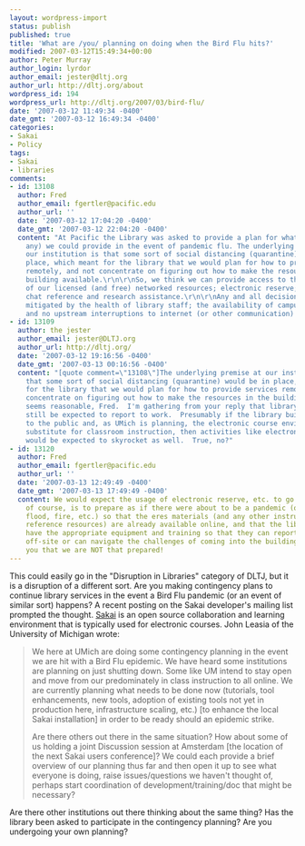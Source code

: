 ```yaml
---
layout: wordpress-import
status: publish
published: true
title: 'What are /you/ planning on doing when the Bird Flu hits?'
modified: 2007-03-12T15:49:34+00:00
author: Peter Murray
author_login: lyrdor
author_email: jester@dltj.org
author_url: http://dltj.org/about
wordpress_id: 194
wordpress_url: http://dltj.org/2007/03/bird-flu/
date: '2007-03-12 11:49:34 -0400'
date_gmt: '2007-03-12 16:49:34 -0400'
categories:
- Sakai
- Policy
tags:
- Sakai
- libraries
comments:
- id: 13108
  author: Fred
  author_email: fgertler@pacific.edu
  author_url: ''
  date: '2007-03-12 17:04:20 -0400'
  date_gmt: '2007-03-12 22:04:20 -0400'
  content: "At Pacific the Library was asked to provide a plan for what services (if
    any) we could provide in the event of pandemic flu. The underlying premise at
    our institution is that some sort of social distancing (quarantine) would be in
    place, which meant for the library that we would plan for how to provide services
    remotely, and not concentrate on figuring out how to make the resources in the
    building available.\r\n\r\nSo, we think we can provide access to the ILS; all
    of our licensed (and free) networked resources; electronic reserve; ask a librarian
    chat reference and research assistance.\r\n\r\nAny and all decisions are, of course,
    mitigated by the health of library staff; the availability of campus servers;
    and no upstream interruptions to internet (or other communication) services."
- id: 13109
  author: the jester
  author_email: jester@DLTJ.org
  author_url: http://dltj.org/
  date: '2007-03-12 19:16:56 -0400'
  date_gmt: '2007-03-13 00:16:56 -0400'
  content: "[quote comment=\"13108\"]The underlying premise at our institution is
    that some sort of social distancing (quarantine) would be in place, which meant
    for the library that we would plan for how to provide services remotely, and not
    concentrate on figuring out how to make the resources in the building available.[/quote]\r\n\r\nThat
    seems reasonable, Fred.  I'm gathering from your reply that library staff would
    still be expected to report to work.  Presumably if the library building was closed
    to the public and, as UMich is planning, the electronic course environment would
    substitute for classroom instruction, then activities like electronic course reserves
    would be expected to skyrocket as well.  True, no?"
- id: 13120
  author: Fred
  author_email: fgertler@pacific.edu
  author_url: ''
  date: '2007-03-13 12:49:49 -0400'
  date_gmt: '2007-03-13 17:49:49 -0400'
  content: We would expect the usage of electronic reserve, etc. to go up. The challenge,
    of course, is to prepare as if there were about to be a pandemic (or earthquake,
    flood, fire, etc.) so that the eres materials (and any other instructional, research,
    reference resources) are already available online, and that the library staff
    have the appropriate equipment and training so that they can report to work from
    off-site or can navigate the challenges of coming into the building. I can tell
    you that we are NOT that prepared!
---
```

<p>This could easily go in the "Disruption in Libraries" category of DLTJ, but it is a disruption of a different sort.  Are you making contingency plans to continue library services in the event a Bird Flu pandemic (or an event of similar sort) happens?  A recent posting on the Sakai developer's mailing list prompted the thought.  <a href="https://www.sakaiproject.org/" title="Sakai Project homepage">Sakai</a> is an open source collaboration and learning environment that is typically used for electronic courses.  John Leasia of the University of Michigan wrote:</p>
<blockquote><p>
We here at UMich are doing some contingency planning in the event we are hit with a Bird Flu epidemic.  We have heard some institutions are planning on just shutting down. Some like UM intend to stay open and move from our predominately in class instruction to all online. We are currently planning what needs to be done now (tutorials, tool enhancements, new tools, adoption of existing tools not yet in production here, infrastructure scaling, etc.) [to enhance the local Sakai installation] in order to be ready should an epidemic strike.</p>
<p>Are there others out there in the same situation? How about some of us holding a joint Discussion session at Amsterdam [the location of the next Sakai users conference]? We could each provide a brief overview of our planning thus far and then open it up to see what everyone is doing, raise issues/questions we haven't thought of, perhaps start coordination of development/training/doc that might be necessary?
</p></blockquote>
<p>Are there other institutions out there thinking about the same thing?  Has the library been asked to participate in the contingency planning?  Are you undergoing your own planning?</p>
